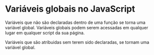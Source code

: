 # Variáveis globais no JavaScript

Variáveis que não são declaradas dentro de uma função se torna uma variável global. Variáveis globais podem serem acessadas em qualquer lugar em qualquer script da sua página.
<!-- script1.js -->
<script>
    var mensagem = 'teste';

    function mostrar()
    {
        console.log(mensagem); // --> 'teste'
    }
</script>
<!-- meuoutroscript.js -->
<script>
    console.log(mensagem); // --> 'teste'
</script>

Variáveis que são atribuidas sem terem sido declaradas, se tornam uma variável global.
<script>
    function teste()
    {
        var teste1;
        teste1 = 'tudo bem?';
        teste2 = 'oi';
    }
    teste();
    console.log(teste2); // 'oi'
    console.log(teste1); // ReferenceError: teste1 is not defined
</script>